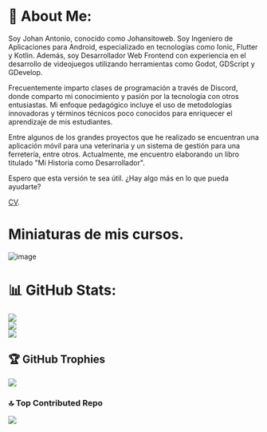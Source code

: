 # 💫 About Me:
Soy Johan Antonio, conocido como Johansitoweb. Soy Ingeniero de Aplicaciones para Android, especializado en tecnologías como Ionic, Flutter y Kotlin. Además, soy Desarrollador Web Frontend con experiencia en el desarrollo de videojuegos utilizando herramientas como Godot, GDScript y GDevelop.

Frecuentemente imparto clases de programación a través de Discord, donde comparto mi conocimiento y pasión por la tecnología con otros entusiastas. Mi enfoque pedagógico incluye el uso de metodologías innovadoras y términos técnicos poco conocidos para enriquecer el aprendizaje de mis estudiantes.

Entre algunos de los grandes proyectos que he realizado se encuentran una aplicación móvil para una veterinaria y un sistema de gestión para una ferretería, entre otros. Actualmente, me encuentro elaborando un libro titulado "Mi Historia como Desarrollador".

Espero que esta versión te sea útil. ¿Hay algo más en lo que pueda ayudarte?

 <a href="https://github.com/johansitoweb/johansitowebCV/blob/main/cv%20johansitoweb%20(1).pdf" target="_blank">CV</a>.

# Miniaturas de mis cursos.
![image](https://github.com/user-attachments/assets/0d4b4843-3d45-444c-b168-019bdd3474fa)


# 📊 GitHub Stats:
![](https://github-readme-stats.vercel.app/api?username=Johansitoweb&theme=radical&hide_border=true&include_all_commits=false&count_private=false)<br/>
![](https://github-readme-streak-stats.herokuapp.com/?user=Johansitoweb&theme=radical&hide_border=true)<br/>
![](https://github-readme-stats.vercel.app/api/top-langs/?username=Johansitoweb&theme=radical&hide_border=true&include_all_commits=false&count_private=false&layout=compact)

## 🏆 GitHub Trophies
![](https://github-profile-trophy.vercel.app/?username=Johansitoweb&theme=radical&no-frame=true&no-bg=true&margin-w=4)

### 🔝 Top Contributed Repo
![](https://github-contributor-stats.vercel.app/api?username=Johansitoweb&limit=5&theme=radical&combine_all_yearly_contributions=true)

<!-- Proudly created with GPRM ( https://gprm.itsvg.in ) -->
